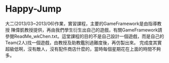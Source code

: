 # Happy-Jump
大二(2013/03~2013/06)作業，實習課程，主要的GameFramework是由指導教授 陳偉凱教授提供，再由我們學生衍生出自己的遊戲，有關GameFramework請參閱ReadMe_wkChen.txt。這堂課程的目的不是自己設計一個遊戲，而是自己的Team(2人)找一個遊戲，由教授及助教鑑別過難度後，再仿製出來。
完成度其實超級低啊，沒有敵人，沒有配件商店什麼的，當時每個星期花在上面的時間不夠多。
